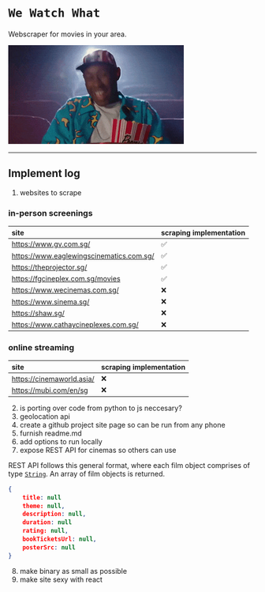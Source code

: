 # `We Watch What`

Webscraper for movies in your area.

![](asset/tyler.gif)

--- 

## Implement log

1. websites to scrape 

### in-person screenings

| site | scraping implementation |
| :--- | :--- |
| https://www.gv.com.sg/ | :white_check_mark: |
| https://www.eaglewingscinematics.com.sg/ | :white_check_mark: |
| https://theprojector.sg/ | :white_check_mark: |
| https://fgcineplex.com.sg/movies | :white_check_mark: |
| https://www.wecinemas.com.sg/ | :x: |
| https://www.sinema.sg/ | :x: |
| https://shaw.sg/ | :x: |
| https://www.cathaycineplexes.com.sg/ | :x: |

### online streaming

| site | scraping implementation |
| :--- | :--- |
| https://cinemaworld.asia/ | :x: |
| https://mubi.com/en/sg | :x: |

2. is porting over code from python to js neccesary?
3. geolocation api
4. create a github project site page so can be run from any phone
5. furnish readme.md
6. add options to run locally
7. expose REST API for cinemas so others can use

REST API follows this general format, where each film object comprises of type [`String`](https://developer.mozilla.org/en-US/docs/Web/JavaScript/Reference/Global_Objects/String). An array of film objects is returned.

```json
{
    title: null
    theme: null,
    description: null,
    duration: null
    rating: null,
    bookTicketsUrl: null,
    posterSrc: null
}
```

8. make binary as small as possible
9. make site sexy with react